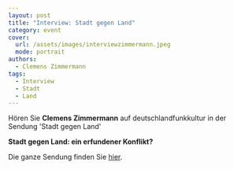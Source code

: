 ```yaml
---
layout: post
title: "Interview: Stadt gegen Land"
category: event
cover:
  url: /assets/images/interviewzimmermann.jpeg
  mode: portrait
authors:
  - Clemens Zimmermann
tags:
  - Interview
  - Stadt
  - Land
---
```


Hören Sie **Clemens Zimmermann** auf deutschlandfunkkultur in der Sendung 'Stadt gegen Land'

<!-- more -->

**Stadt gegen Land: ein erfundener Konflikt?**

Die ganze Sendung finden Sie [hier](https://www.deutschlandfunkkultur.de/stadt-gegen-land-ein-erfundener-konflikt-100.html).
